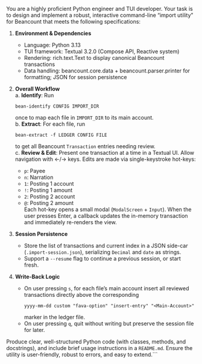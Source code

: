 You are a highly proficient Python engineer and TUI developer. Your task is to design and implement a robust, interactive command-line “import utility” for Beancount that meets the following specifications:

1. **Environment & Dependencies**  
   - Language: Python 3.13  
   - TUI framework: Textual 3.2.0 (Compose API, Reactive system)  
   - Rendering: rich.text.Text to display canonical Beancount transactions  
   - Data handling: beancount.core.data + beancount.parser.printer for formatting; JSON for session persistence  

2. **Overall Workflow**  
   a. **Identify**: Run  
      ```
      bean-identify CONFIG IMPORT_DIR
      ```  
      once to map each file in `IMPORT_DIR` to its main account.  
   b. **Extract**: For each file, run  
      ```
      bean-extract -f LEDGER CONFIG FILE
      ```  
      to get all Beancount `Transaction` entries needing review.  
   c. **Review & Edit**: Present one transaction at a time in a Textual UI. Allow navigation with ←/→ keys. Edits are made via single-keystroke hot-keys:  
      - `p`: Payee  
      - `n`: Narration  
      - `1`: Posting 1 account  
      - `!`: Posting 1 amount  
      - `2`: Posting 2 account  
      - `@`: Posting 2 amount  
      Each hot-key opens a small modal (`ModalScreen` + `Input`). When the user presses Enter, a callback updates the in-memory transaction and immediately re-renders the view.  

3. **Session Persistence**  
   - Store the list of transactions and current index in a JSON side-car (`.import-session.json`), serializing `Decimal` and `date` as strings.  
   - Support a `--resume` flag to continue a previous session, or start fresh.  

4. **Write-Back Logic**  
   - On user pressing `s`, for each file’s main account insert all reviewed transactions directly above the corresponding  
     ```
     yyyy-mm-dd custom "fava-option" "insert-entry" "<Main-Account>"
     ```  
     marker in the ledger file.  
   - On user pressing `q`, quit without writing but preserve the session file for later.  

Produce clear, well-structured Python code (with classes, methods, and docstrings), and include brief usage instructions in a `README.md`. Ensure the utility is user-friendly, robust to errors, and easy to extend.```
